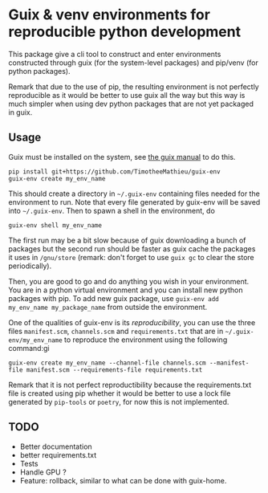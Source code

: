 # Guix & venv environments for reproducible python development

This package give a cli tool to construct and enter environments constructed through guix (for the system-level packages) and pip/venv (for python packages). 

Remark that due to the use of pip, the resulting environment is not perfectly reproducible as it would be better to use guix all the way but this way is much simpler when using dev python packages that are not yet packaged in guix.


## Usage
Guix must be installed on the system, see [the guix manual](https://guix.gnu.org/manual/en/html_node/Binary-Installation.html) to do this.

```
pip install git+https://github.com/TimotheeMathieu/guix-env 
guix-env create my_env_name
```

This should create a directory in `~/.guix-env` containing files needed for the environment to run. Note that every file generated by guix-env will be saved into `~/.guix-env`. Then to spawn a shell in the environment, do

```
guix-env shell my_env_name
```

The first run may be a bit slow because of guix downloading a bunch of packages but the second run should be faster as guix cache the packages it uses in `/gnu/store` (remark: don't forget to use `guix gc` to clear the store periodically).

Then, you are good to go and do anything you wish in your environment. You are in a python virtual environment and you can install new python packages with pip. To add new guix package, use `guix-env add my_env_name my_package_name` from outside the environment.

One of the qualities of guix-env is its *reproducibility*, you can use the three files `manifest.scm`, `channels.scm` and `requirements.txt` that are in `~/.guix-env/my_env_name` to reproduce the environment using the following command:gi
```
guix-env create my_env_name --channel-file channels.scm --manifest-file manifest.scm --requirements-file requirements.txt
```
Remark that it is not perfect reproductibility because the requirements.txt file is created using pip whether it would be better to use a lock file generated by `pip-tools` or `poetry`, for now this is not implemented.

## TODO

- Better documentation
- better requirements.txt
- Tests
- Handle GPU ?
- Feature: rollback, similar to what can be done with guix-home.
